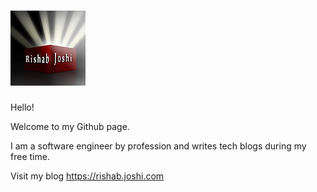 # [![header](https://raw.githubusercontent.com/rishvin/rishvin/master/images/logo.webp)](https://rishabjoshi.com)

Hello!

Welcome to my Github page.

I am a software engineer by profession and writes tech blogs during my free time.

Visit my blog https://rishab.joshi.com 

